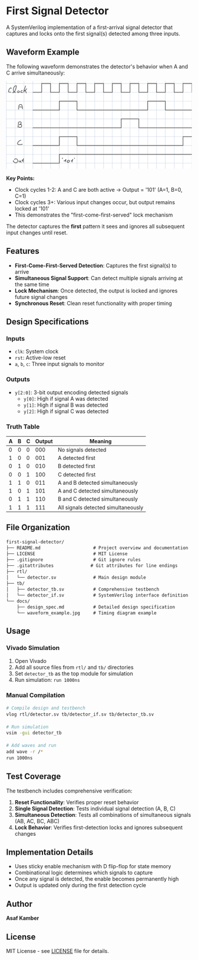 # First Signal Detector

A SystemVerilog implementation of a first-arrival signal detector that captures and locks onto the first signal(s) detected among three inputs.

## Waveform Example

The following waveform demonstrates the detector's behavior when A and C arrive simultaneously:

![Waveform Example](docs/waveform_example.jpg)

**Key Points:**
- Clock cycles 1-2: A and C are both active → Output = '101' (A=1, B=0, C=1)
- Clock cycles 3+: Various input changes occur, but output remains locked at '101'
- This demonstrates the "first-come-first-served" lock mechanism

The detector captures the **first** pattern it sees and ignores all subsequent input changes until reset.

## Features

- **First-Come-First-Served Detection**: Captures the first signal(s) to arrive
- **Simultaneous Signal Support**: Can detect multiple signals arriving at the same time
- **Lock Mechanism**: Once detected, the output is locked and ignores future signal changes
- **Synchronous Reset**: Clean reset functionality with proper timing

## Design Specifications

### Inputs
- `clk`: System clock
- `rst`: Active-low reset 
- `a`, `b`, `c`: Three input signals to monitor

### Outputs
- `y[2:0]`: 3-bit output encoding detected signals
  - `y[0]`: High if signal A was detected
  - `y[1]`: High if signal B was detected  
  - `y[2]`: High if signal C was detected

### Truth Table
| A | B | C | Output | Meaning |
|---|---|---|--------|---------|
| 0 | 0 | 0 | 000    | No signals detected |
| 1 | 0 | 0 | 001    | A detected first |
| 0 | 1 | 0 | 010    | B detected first |
| 0 | 0 | 1 | 100    | C detected first |
| 1 | 1 | 0 | 011    | A and B detected simultaneously |
| 1 | 0 | 1 | 101    | A and C detected simultaneously |
| 0 | 1 | 1 | 110    | B and C detected simultaneously |
| 1 | 1 | 1 | 111    | All signals detected simultaneously |

## File Organization
```
first-signal-detector/
├── README.md                    # Project overview and documentation
├── LICENSE                      # MIT License
├── .gitignore                   # Git ignore rules
├── .gitattributes              # Git attributes for line endings
├── rtl/
│   └── detector.sv              # Main design module
├── tb/
│   ├── detector_tb.sv           # Comprehensive testbench
│   └── detector_if.sv           # SystemVerilog interface definition
└── docs/
    ├── design_spec.md           # Detailed design specification
    └── waveform_example.jpg     # Timing diagram example
```

## Usage

### Vivado Simulation
1. Open Vivado
2. Add all source files from `rtl/` and `tb/` directories
3. Set `detector_tb` as the top module for simulation
4. Run simulation: `run 1000ns`

### Manual Compilation
```bash
# Compile design and testbench
vlog rtl/detector.sv tb/detector_if.sv tb/detector_tb.sv

# Run simulation
vsim -gui detector_tb

# Add waves and run
add wave -r /*
run 1000ns
```

## Test Coverage

The testbench includes comprehensive verification:

1. **Reset Functionality**: Verifies proper reset behavior
2. **Single Signal Detection**: Tests individual signal detection (A, B, C)
3. **Simultaneous Detection**: Tests all combinations of simultaneous signals (AB, AC, BC, ABC)
4. **Lock Behavior**: Verifies first-detection locks and ignores subsequent changes

## Implementation Details

- Uses sticky enable mechanism with D flip-flop for state memory
- Combinational logic determines which signals to capture
- Once any signal is detected, the enable becomes permanently high
- Output is updated only during the first detection cycle

## Author

**Asaf Kamber**

## License

MIT License - see [LICENSE](LICENSE) file for details.